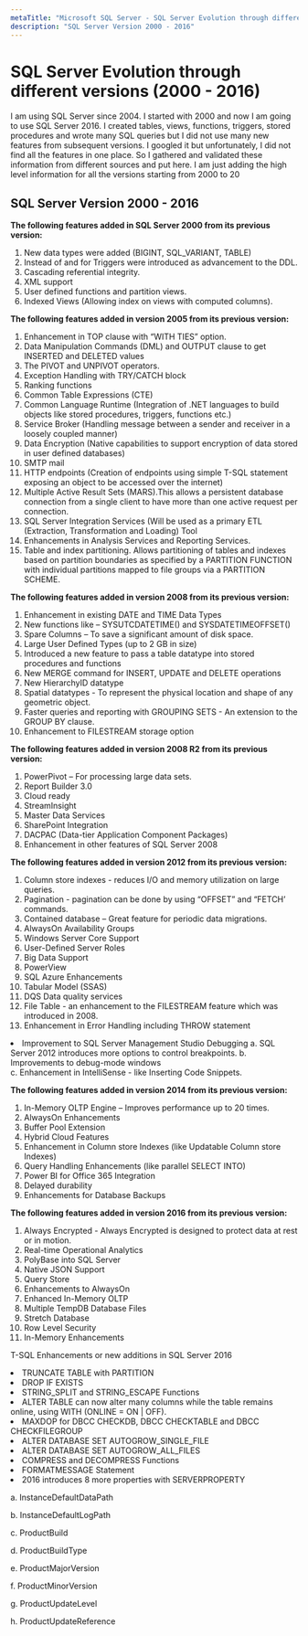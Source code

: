 ```yaml
---
metaTitle: "Microsoft SQL Server - SQL Server Evolution through different versions (2000 - 2016)"
description: "SQL Server Version 2000 - 2016"
---
```


# SQL Server Evolution through different versions (2000 - 2016)


I am using SQL Server since 2004. I started with 2000 and now I am going to use SQL Server 2016. I created tables, views, functions, triggers, stored procedures and wrote many SQL queries but I did not use many new features from subsequent versions. I googled it but unfortunately, I did not find all the features in one place. So I gathered and validated these information from different sources and put here. I am just adding the high level information for all the versions starting from 2000 to 20



## SQL Server Version 2000 - 2016


**The following features added in SQL Server 2000 from its previous version:**

1. New data types were added (BIGINT, SQL_VARIANT, TABLE)
1. Instead of and for Triggers were introduced as advancement to the DDL.
1. Cascading referential integrity.
1. XML support
1. User defined functions and partition views.
1. Indexed Views (Allowing index on views with computed columns).

**The following features added in version 2005 from its previous version:**

1. Enhancement in TOP clause with “WITH TIES” option.
1. Data Manipulation Commands (DML) and OUTPUT clause to get INSERTED and DELETED values
1. The PIVOT and UNPIVOT operators.
1. Exception Handling with TRY/CATCH block
1. Ranking functions
1. Common Table Expressions (CTE)
1. Common Language Runtime (Integration of .NET languages to build objects like stored procedures, triggers, functions etc.)
1. Service Broker (Handling message between a sender and receiver in a loosely coupled manner)
1. Data Encryption (Native capabilities to support encryption of data stored in user defined databases)
1. SMTP mail
1. HTTP endpoints (Creation of endpoints using simple T-SQL statement exposing an object to be accessed over the internet)
1. Multiple Active Result Sets (MARS).This allows a persistent database connection from a single client to have more than one active request per connection.
1. SQL Server Integration Services (Will be used as a primary ETL (Extraction, Transformation and Loading) Tool
1. Enhancements in Analysis Services and Reporting Services.
1. Table and index partitioning. Allows partitioning of tables and indexes based on partition boundaries as specified by a PARTITION FUNCTION with individual partitions mapped to file groups via a PARTITION SCHEME.

**The following features added in version 2008 from its previous version:**

1. Enhancement in existing DATE and TIME Data Types
1. New functions like – SYSUTCDATETIME() and SYSDATETIMEOFFSET()
1. Spare Columns – To save a significant amount of disk space.
1. Large User Defined Types (up to 2 GB in size)
1. Introduced a new feature to pass a table datatype into stored procedures and functions
1. New MERGE command for INSERT, UPDATE and DELETE operations
1. New HierarchyID datatype
1. Spatial datatypes - To represent the physical location and shape of any geometric object.
1. Faster queries and reporting with GROUPING SETS - An extension to the GROUP BY clause.
1. Enhancement to FILESTREAM storage option

**The following features added in version 2008 R2 from its previous version:**

1. PowerPivot – For processing large data sets.
1. Report Builder 3.0
1. Cloud ready
1. StreamInsight
1. Master Data Services
1. SharePoint Integration
1. DACPAC (Data-tier Application Component Packages)
1. Enhancement in other features of SQL Server 2008

**The following features added in version 2012 from its previous version:**

1. Column store indexes - reduces I/O and memory utilization on large queries.
1. Pagination - pagination can be done by using “OFFSET” and “FETCH’ commands.
1. Contained database – Great feature for periodic data migrations.
1. AlwaysOn Availability Groups
1. Windows Server Core Support
1. User-Defined Server Roles
1. Big Data Support
1. PowerView
1. SQL Azure Enhancements
1. Tabular Model (SSAS)
1. DQS Data quality services
1. File Table - an enhancement to the FILESTREAM feature which was introduced in 2008.
1. Enhancement in Error Handling including THROW statement
<li>Improvement to SQL Server Management Studio Debugging
a.    SQL Server 2012 introduces more options to control breakpoints.
b.    Improvements to debug-mode windows<br />
c.    Enhancement in IntelliSense - like Inserting Code Snippets.</li>

**The following features added in version 2014 from its previous version:**

1. In-Memory OLTP Engine – Improves performance up to 20 times.
1. AlwaysOn Enhancements
1. Buffer Pool Extension
1. Hybrid Cloud Features
1. Enhancement in Column store Indexes (like Updatable Column store Indexes)
1. Query Handling Enhancements (like parallel SELECT INTO)
1. Power BI for Office 365 Integration
1. Delayed durability
1. Enhancements for Database Backups

**The following features added in version 2016 from its previous version:**

1. Always Encrypted - Always Encrypted is designed to protect data at rest or in motion.
1. Real-time Operational Analytics
1. PolyBase into SQL Server
1. Native JSON Support
1. Query Store
1. Enhancements to AlwaysOn
1. Enhanced In-Memory OLTP
1. Multiple TempDB Database Files
1. Stretch Database
1. Row Level Security
1. In-Memory Enhancements

> 
T-SQL Enhancements or new additions in SQL Server 2016


<li>
TRUNCATE TABLE with PARTITION
</li>
<li>
DROP IF EXISTS
</li>
<li>
STRING_SPLIT and STRING_ESCAPE Functions
</li>
<li>
ALTER TABLE can now alter many columns while the table remains online, using WITH (ONLINE = ON | OFF).
</li>
<li>
MAXDOP for DBCC CHECKDB, DBCC CHECKTABLE and DBCC CHECKFILEGROUP
</li>
<li>
ALTER DATABASE SET AUTOGROW_SINGLE_FILE
</li>
<li>
ALTER DATABASE SET AUTOGROW_ALL_FILES
</li>
<li>
COMPRESS and DECOMPRESS Functions
</li>
<li>
FORMATMESSAGE Statement
</li>
<li>
2016 introduces 8 more properties with SERVERPROPERTY
</li>

a.    InstanceDefaultDataPath

b.    InstanceDefaultLogPath

c.    ProductBuild

d.    ProductBuildType

e.    ProductMajorVersion

f.    ProductMinorVersion

g.    ProductUpdateLevel

h.    ProductUpdateReference

